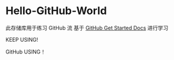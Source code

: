 # Hello-GitHub-World
此存储库用于练习 GitHub 流
基于 [GitHub Get Started Docs](https://docs.github.com/zh/get-started/start-your-journey/hello-world) 进行学习

KEEP USING!

GitHub USING！

